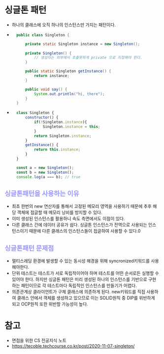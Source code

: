 # 싱글톤 패턴
- 하나의 클래스에 오직 하나의 인스턴스만 가지는 패턴이다.
- ``` java
    public class Singleton {

        private static Singleton instance = new Singleton();
        
        private Singleton() {
            // 생성자는 외부에서 호출못하게 private 으로 지정해야 한다.
        }

        public static Singleton getInstance() {
            return instance;
        }

        public void say() {
            System.out.println("hi, there");
        }
    }
- ``` js
    class Singleton {
        constructor() {
            if(!Singleton.instance){
                Singleton.instance = this;
            }
            return Singleton.instance;
        }
        getInstance() {
            return this.instance;
        }
    }

    const a = new Singleton();
    const b = new Singleton();
    console.log(a === b); // true
## __<span style="color:#9999ff">싱글톤패턴을 사용하는 이유</span>__
- 최초 한번의 new 연산자를 통해서 고정된 메모리 영역을 사용하기 때문에 추후 해당 객체에 접글할 때 메모리 낭비를 방지할 수 있다.
- 이미 생성된 인스턴스를 활용하니 속도 측면에서도 이점이 있다.
- 다른 클래스 간에 데이터 공유가 쉽다. 싱글톤 인스턴스가 전역으로 사용되는 인스턴스이기 때문에 다른 클래스의 인스턴스들이 접글하여 사용할 수 있다.0
## __<span style="color:#9999ff">싱글톤패턴 문제점</span>__
- 멀티스레딩 환경에 발생할 수 있는 동시성 해경을 위해 syncronized키워드를 사용해야한다.
- 단위 테스트는 테스트가 서로 독립적이어야 하며 테스트를 어떤 순서로든 실행할 수 있어야 한다. 하지만 싱글톤 패턴은 미리 생성된 하나의 인스턴스를 기반으로 구현하는 패턴이므로 각 테스트마다 독립적인 인스턴스를 만들기가 어렵다.
- 의존관계상 클라이언트가 구체 클래스에 의존하게 된다. new키워드를 직접 사용하여 클래스 안에서 객체를 생성하고 있으므로 이는 SOLID원칙 중 DIP를 위반하게 되고 OCP원칙 또한 위반할 가능성이 높다.

# 참고
- 면접을 위한 CS 전공지식 노트
- https://tecoble.techcourse.co.kr/post/2020-11-07-singleton/